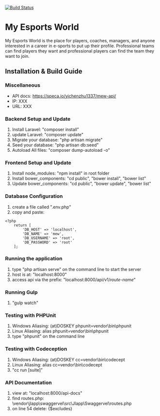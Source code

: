 [![Build Status](https://travis-ci.org/yichenzhu1337/my_esports_world.svg?branch=master)](https://travis-ci.org/yichenzhu1337/my_esports_world)

#  My Esports World #
My Esports World is the place for players, coaches, managers, and anyone interested in a career
in e-sports to put up their profile. Professional teams can find players they want and professional
players can find the team they want to join.

## Installation & Build Guide ##

### Miscellaneous ###
- API docs: https://speca.io/yichenzhu1337/mew-api/
- IP: XXX
- URL: XXX

### Backend Setup and Update ###
1. Install Laravel: "composer install"
2. update Laravel: "composer update"
3. Migrate your database: "php artisan migrate"
4. Seed your database: "php artisan db:seed"
5. Autoload All files: "composer dump-autoload -o"

### Frontend Setup and Update ###
1. Install node_modules: "npm install" in root folder
2. Install bower_components: "cd public", "bower install", "bower list"
3. Update bower_components: "cd public", "bower update", "bower list"

### Database Configuration ###
1. create a file called ".env.php"
2. copy and paste:
```
<?php
    return [
        'DB_HOST' => 'localhost',
        'DB_NAME' => 'mew',
        'DB_USERNAME' => 'root',
        'DB_PASSWORD' => 'root'
    ];
```

### Running the application ###
1. type "php artisan serve" on the command line to start the server
2. host is at: "localhost:8000"
3. access api via the prefix: "localhost:8000/api/v1/*route-name*"

### Running Gulp ###
1. "gulp watch"

### Testing with PHPUnit ###
1. Windows Aliasing: (at)DOSKEY phpunit=vendor\bin\phpunit
2. Linux Aliasing: alias phpunit=vendor\bin\phpunit
3. type "phpunit" on the command line

### Testing with Codeception ###
1. Windows Aliasing: (at)DOSKEY cc=vendor\bin\codecept
2. Linux Aliasing: alias cc=vendor\bin\codecept
3. "cc run [suite]"

### API Documentation ###
1. view at: "localhost:8000/api-docs"
2. find routes.php: \vendor\jlapp\swaggervel\src\Jlapp\Swaggervel\routes.php
3. on line 54 delete: {$excludes}
